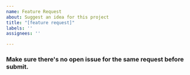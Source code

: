 ```yaml
---
name: Feature Request
about: Suggest an idea for this project
title: "[feature request]"
labels: ''
assignees: ''

---
```


<h3>Make sure there's no open issue for the same request before submit.</h3>

<!-- Clearly describe your idea below: -->

